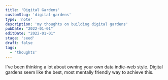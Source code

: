 ```yaml
---
title: 'Digital Gardens'
customSlug: 'digital-gardens'
type: 'note'
description: 'my thoughts on building digital gardens'
pubDate: "2022-01-01"
editDate: "2022-01-01"
stage: 'seed'
draft: false
tags:
  - 'thoughts'
---
```


I've been thinking a lot about owning your own data indie-web style. Digital gardens seem like the best, most mentally friendly way to achieve this.
